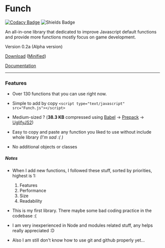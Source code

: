 # Funch
[![Codacy Badge](https://api.codacy.com/project/badge/Grade/426b8adb46464fcfb618dc22d4c7d73d)](https://www.codacy.com/app/Trung0246/Funch?utm_source=github.com&amp;utm_medium=referral&amp;utm_content=Trung0246/Funch&amp;utm_campaign=Badge_Grade)
![Shields Badge](https://img.shields.io/badge/license-MIT-blue.svg)

An all-in-one library that dedicated to improve Javascript default functions and provide more functions mostly focus on game development.

Version 0.2a (Alpha version)

[Download](https://cdn.rawgit.com/Trung0246/Funch/75439a5b/src/Funch.js) ([Minified](https://cdn.rawgit.com/Trung0246/Funch/75439a5b/src/Funch.min.js))

[Documentation](https://cdn.rawgit.com/Trung0246/Funch/75439a5b/docs/index.html)

---

### Features
- Over 130 functions that you can use right now.

- Simple to add by copy `<script type="text/javascript" src="Funch.js"></script>`

- Medium-sized ? (**38.3 KB** compressed using [Babel](https://babeljs.io) -> [Prepack](https://prepack.io) -> [UglifyJS2](https://github.com/mishoo/UglifyJS2))

- Easy to copy and paste any function you liked to use without include whole library *(I'm sad :( )*

- No additional objects or classes

##### Notes
  - When I add new functions, I followed these stuff, sorted by priorities, highest is 1:
  
    1) Features
    2) Performance
    3) Size
    4) Readability
    
  - This is my first library. There maybe some bad coding practice in the codebase :(
  
  - I am very inexperienced in Node and modules related stuff, any helps really appreciated :D
  
  - Also I am still don't know how to use git and github properly yet...
